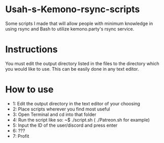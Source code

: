 # Usah-s-Kemono-rsync-scripts
Some scripts I made that will allow people with minimum knowledge in using rsync and Bash to utilize kemono.party's rsync service.


# Instructions
You must edit the output directory listed in the files to the directory which you would like to use. This can be easily done in any text editor.

# How to use
* 1: Edit the output directory in the text editor of your choosing
* 2: Place scripts wherever you find most useful
* 3: Open Terminal and cd into that folder
* 4: Run the script like so: ~$ ./script.sh ( ./Patreon.sh for example)
* 5: Input the ID of the user/discord and press enter
* 6: ???
* 7: Profit
